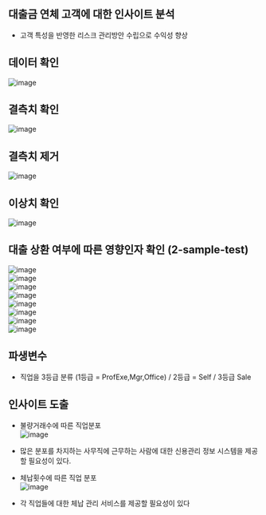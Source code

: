 ## 대출금 연체 고객에 대한 인사이트 분석 
- 고객 특성을 반영한 리스크 관리방안 수립으로 수익성 향상


## 데이터 확인
![image](https://github.com/user-attachments/assets/7d9b80c0-4886-48d3-a1b6-6fd9cc5ce332)


## 결측치 확인
![image](https://github.com/user-attachments/assets/8e8140b7-b99f-467e-9889-8d582629d6ed)


## 결측치 제거
![image](https://github.com/user-attachments/assets/8807e988-873e-4880-a494-aea4820afb60)


## 이상치 확인
![image](https://github.com/user-attachments/assets/a4410e68-734b-44bf-aa3b-743ae4299c9f)


## 대출 상환 여부에 따른 영향인자 확인 (2-sample-test)
![image](https://github.com/user-attachments/assets/944e676d-2dad-42b2-8745-aa721fbaa7fd) </br>
![image](https://github.com/user-attachments/assets/ea3529c0-52be-4853-bf33-3379852703bb) </br>
![image](https://github.com/user-attachments/assets/d03e43ec-42c0-4f10-9766-ce46575d5eb0) </br>
![image](https://github.com/user-attachments/assets/0e5e10e4-9776-49f4-ab51-156014e96966) </br>
![image](https://github.com/user-attachments/assets/5387488c-f271-46b2-b484-101cae406d7b) </br>
![image](https://github.com/user-attachments/assets/a3dd09bb-f9ba-453e-a86b-f875f0243884) </br>
![image](https://github.com/user-attachments/assets/7adf0ac2-b278-4fe7-b1f9-740c7b7c6e70) </br>
![image](https://github.com/user-attachments/assets/00099dfa-882f-45a7-9371-6a13618c347d)

## 파생변수 
- 직업을 3등급 분류 (1등급 = ProfExe,Mgr,Office) / 2등급 = Self / 3등급 Sale

## 인사이트 도출 
- 불량거래수에 따른 직업분포 <br>
![image](https://github.com/user-attachments/assets/5e01f773-3111-4b97-9f0c-5a3d3659e46c)
- 많은 분포를 차지하는 사무직에 근무하는 사람에 대한 신용관리 정보 시스템을 제공할 필요성이 있다. <br>



- 체납횟수에 따른 직업 분포 <br>
![image](https://github.com/user-attachments/assets/8e6c4af8-8b18-4a32-bf14-f5120a3f6c60)
- 각 직업들에 대한 체납 관리 서비스를 제공할 필요성이 있다

